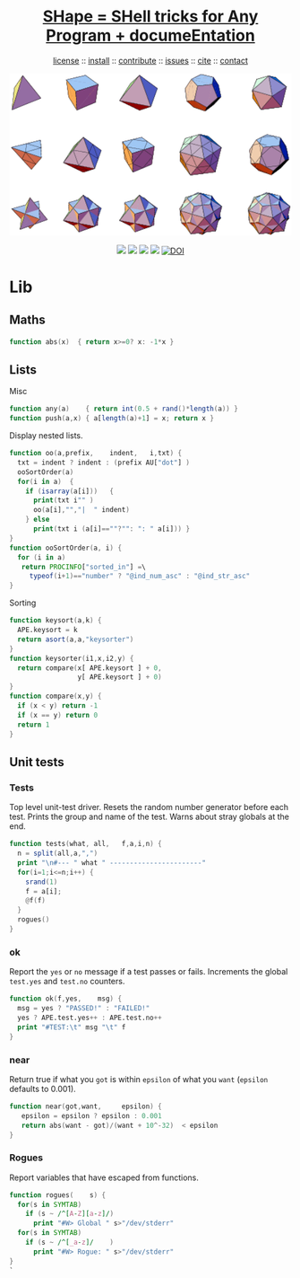 <a name=top>
<h1 align=center>
   <a href="https://github.com/timm/shape/blob/master/README.md#top">
     SHape = SHell tricks  for Any Program + documeEntation
   </a>
</h1>
<p align=center>
   <a    href="https://github.com/timm/shape/blob/master/LICENSE.md#top">license</a>
   :: <a href="https://github.com/timm/shape/blob/master/INSTALL.md#top">install</a>
   :: <a href="https://github.com/timm/shape/blob/master/CONTRIBUTE.md#top">contribute</a>
   :: <a href="https://github.com/timm/shape/issues">issues</a>
   :: <a href="https://github.com/timm/shape/blob/master/CITATION.md#top">cite</a>
   :: <a href="https://github.com/timm/shape/blob/master/CONTACT.md#top">contact</a>
</p>
<p align=center>
   <img width=600 src="https://github.com/timm/misc/blob/master/odd/etc/img/solidgallery.gif">
</p>
<p align=center>
   <img src="https://img.shields.io/badge/language-gawk-orange">
   <img src="https://img.shields.io/badge/purpose-ai,se-blueviolet">
   <img src="https://img.shields.io/badge/platform-mac,*nux-informational">
   <a href="https://travis-ci.org/github/timm/shape"> <img src="https://travis-ci.org/timm/shape.svg?branch=master"></a>
   <a href="https://doi.org/10.5281/zenodo.3887420"><img src="https://zenodo.org/badge/DOI/10.5281/zenodo.3887420.svg" alt="DOI"></a>
</p>

# Lib

## Maths

```awk
function abs(x)  { return x>=0? x: -1*x }
```
## Lists

Misc

```awk
function any(a)    { return int(0.5 + rand()*length(a)) }
function push(a,x) { a[length(a)+1] = x; return x }
```

Display nested lists.

```awk
function oo(a,prefix,    indent,   i,txt) {
  txt = indent ? indent : (prefix AU["dot"] )
  ooSortOrder(a)
  for(i in a)  {
    if (isarray(a[i]))   {
      print(txt i"" )
      oo(a[i],"","|  " indent)
    } else
      print(txt i (a[i]==""?"": ": " a[i])) }
}
function ooSortOrder(a, i) {
  for (i in a)
   return PROCINFO["sorted_in"] =\
     typeof(i+1)=="number" ? "@ind_num_asc" : "@ind_str_asc"
}
```

Sorting

```awk
function keysort(a,k) {
  APE.keysort = k
  return asort(a,a,"keysorter")
}
function keysorter(i1,x,i2,y) {
  return compare(x[ APE.keysort ] + 0,
                 y[ APE.keysort ] + 0)
} 
function compare(x,y) {
  if (x < y) return -1
  if (x == y) return 0
  return 1
}
```

## Unit tests

### Tests

Top level unit-test driver.  Resets the random number generator
before each test.  Prints the group and name of the test.
Warns about stray globals at the end.

```awk
function tests(what, all,   f,a,i,n) {
  n = split(all,a,",")
  print "\n#--- " what " -----------------------"
  for(i=1;i<=n;i++) { 
    srand(1)
    f = a[i]; 
    @f(f) 
  }
  rogues()
}
```
### ok

Report the `yes` or `no` message if a test passes or fails.
Increments the global `test.yes` and `test.no` counters.

```awk
function ok(f,yes,    msg) {
  msg = yes ? "PASSED!" : "FAILED!"
  yes ? APE.test.yes++ : APE.test.no++
  print "#TEST:\t" msg "\t" f
}
```
### near

Return true if what you `got` is within `epsilon` of
what you `want` (`epsilon` defaults to 0.001).

```awk
function near(got,want,     epsilon) {
   epsilon = epsilon ? epsilon : 0.001
   return abs(want - got)/(want + 10^-32)  < epsilon
}
```
### Rogues

Report variables that have escaped from functions.

```awk
function rogues(    s) {
  for(s in SYMTAB) 
    if (s ~ /^[A-Z][a-z]/) 
      print "#W> Global " s>"/dev/stderr"
  for(s in SYMTAB) 
    if (s ~ /^[_a-z]/    ) 
      print "#W> Rogue: " s>"/dev/stderr"
}
`
